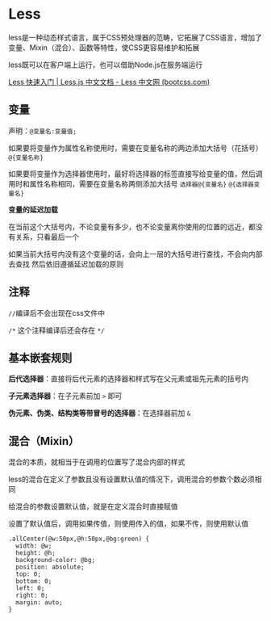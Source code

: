 # Less

less是一种动态样式语言，属于CSS预处理器的范畴，它拓展了CSS语言，增加了变量、Mixin（混合）、函数等特性，使CSS更容易维护和拓展

less既可以在客户端上运行，也可以借助Node.js在服务端运行

[Less 快速入门 | Less.js 中文文档 - Less 中文网 (bootcss.com)](https://less.bootcss.com/)

## 变量

声明：`@变量名:变量值;`

如果要将变量作为属性名称使用时，需要在变量名称的两边添加大括号（花括号）`@{变量名称}`

如果要将变量作为选择器使用时，最好将选择器的标签直接写给变量的值，然后调用时和属性名称相同，需要在变量名称两侧添加大括号 `选择器@{变量名}` `@{选择器变量名}`

**变量的延迟加载**

在当前这个大括号内，不论变量有多少，也不论变量离你使用的位置的远近，都没有关系，只看最后一个

如果当前大括号内没有这个变量的话，会向上一层的大括号进行查找，不会向内部去查找 然后依旧遵循延迟加载的原则

## 注释

`//`编译后不会出现在css文件中

`/*` 这个注释编译后还会存在 `*/`

## 基本嵌套规则

**后代选择器**：直接将后代元素的选择器和样式写在父元素或祖先元素的括号内

**子元素选择器**：在子元素前加 `>` 即可

**伪元素、伪类、结构类等带冒号的选择器**：在选择器前加 `&`

## 混合（Mixin）

混合的本质，就相当于在调用的位置写了混合内部的样式

less的混合在定义了参数且没有设置默认值的情况下，调用混合的参数个数必须相同

给混合的参数设置默认值，就是在定义混合时直接赋值

设置了默认值后，调用如果传值，则使用传入的值，如果不传，则使用默认值

```less
.allCenter(@w:50px,@h:50px,@bg:green) {
  width: @w;
  height: @h;
  background-color: @bg;
  position: absolute;
  top: 0;
  bottom: 0;
  left: 0;
  right: 0;
  margin: auto;
}
```
